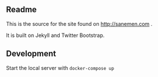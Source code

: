 ## Readme

This is the source for the site found on http://sanemen.com .

It is built on Jekyll and Twitter Bootstrap.

## Development

Start the local server with `docker-compose up`